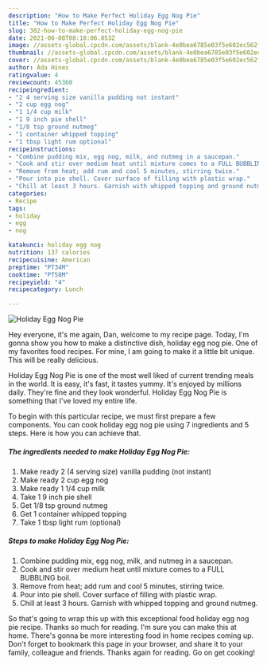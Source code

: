 ```yaml
---
description: "How to Make Perfect Holiday Egg Nog Pie"
title: "How to Make Perfect Holiday Egg Nog Pie"
slug: 302-how-to-make-perfect-holiday-egg-nog-pie
date: 2021-06-08T08:18:06.053Z
image: //assets-global.cpcdn.com/assets/blank-4e0bea6785e03f5e602ec562f230caae08da540cada707380b4fe1bbebba43da.png
thumbnail: //assets-global.cpcdn.com/assets/blank-4e0bea6785e03f5e602ec562f230caae08da540cada707380b4fe1bbebba43da.png
cover: //assets-global.cpcdn.com/assets/blank-4e0bea6785e03f5e602ec562f230caae08da540cada707380b4fe1bbebba43da.png
author: Ada Hines
ratingvalue: 4
reviewcount: 45360
recipeingredient:
- "2 4 serving size vanilla pudding not instant"
- "2 cup egg nog"
- "1 1/4 cup milk"
- "1 9 inch pie shell"
- "1/8 tsp ground nutmeg"
- "1 container whipped topping"
- "1 tbsp light rum optional"
recipeinstructions:
- "Combine pudding mix, egg nog, milk, and nutmeg in a saucepan."
- "Cook and stir over medium heat until mixture comes to a FULL BUBBLING boil."
- "Remove from heat; add rum and cool 5 minutes, stirring twice."
- "Pour into pie shell. Cover surface of filling with plastic wrap."
- "Chill at least 3 hours. Garnish with whipped topping and ground nutmeg."
categories:
- Recipe
tags:
- holiday
- egg
- nog

katakunci: holiday egg nog 
nutrition: 137 calories
recipecuisine: American
preptime: "PT34M"
cooktime: "PT58M"
recipeyield: "4"
recipecategory: Lunch

---
```



![Holiday Egg Nog Pie](//assets-global.cpcdn.com/assets/blank-4e0bea6785e03f5e602ec562f230caae08da540cada707380b4fe1bbebba43da.png)

Hey everyone, it's me again, Dan, welcome to my recipe page. Today, I'm gonna show you how to make a distinctive dish, holiday egg nog pie. One of my favorites food recipes. For mine, I am going to make it a little bit unique. This will be really delicious.



Holiday Egg Nog Pie is one of the most well liked of current trending meals in the world. It is easy, it's fast, it tastes yummy. It's enjoyed by millions daily. They're fine and they look wonderful. Holiday Egg Nog Pie is something that I've loved my entire life.


To begin with this particular recipe, we must first prepare a few components. You can cook holiday egg nog pie using 7 ingredients and 5 steps. Here is how you can achieve that.

<!--inarticleads1-->

##### The ingredients needed to make Holiday Egg Nog Pie:

1. Make ready 2 (4 serving size) vanilla pudding (not instant)
1. Make ready 2 cup egg nog
1. Make ready 1 1/4 cup milk
1. Take 1 9 inch pie shell
1. Get 1/8 tsp ground nutmeg
1. Get 1 container whipped topping
1. Take 1 tbsp light rum (optional)




<!--inarticleads2-->

##### Steps to make Holiday Egg Nog Pie:

1. Combine pudding mix, egg nog, milk, and nutmeg in a saucepan.
1. Cook and stir over medium heat until mixture comes to a FULL BUBBLING boil.
1. Remove from heat; add rum and cool 5 minutes, stirring twice.
1. Pour into pie shell. Cover surface of filling with plastic wrap.
1. Chill at least 3 hours. Garnish with whipped topping and ground nutmeg.




So that's going to wrap this up with this exceptional food holiday egg nog pie recipe. Thanks so much for reading. I'm sure you can make this at home. There's gonna be more interesting food in home recipes coming up. Don't forget to bookmark this page in your browser, and share it to your family, colleague and friends. Thanks again for reading. Go on get cooking!
